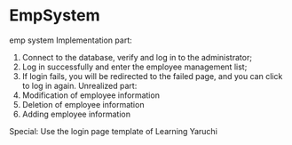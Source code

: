 # EmpSystem
emp system
Implementation part:
1. Connect to the database, verify and log in to the administrator;
2. Log in successfully and enter the employee management list;
3. If login fails, you will be redirected to the failed page, and you can click to log in again.
Unrealized part:
1. Modification of employee information
2. Deletion of employee information
3. Adding employee information

Special: Use the login page template of Learning Yaruchi
